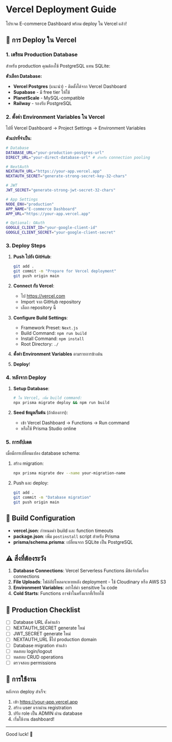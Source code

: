 # Vercel Deployment Guide

โปรเจค E-commerce Dashboard พร้อม deploy ใน Vercel แล้ว!

## 🚀 การ Deploy ใน Vercel

### 1. เตรียม Production Database

สำหรับ production คุณต้องใช้ PostgreSQL แทน SQLite:

**ตัวเลือก Database:**
- **Vercel Postgres** (แนะนำ) - ติดตั้งได้จาก Vercel Dashboard
- **Supabase** - มี free tier ให้ใช้
- **PlanetScale** - MySQL-compatible
- **Railway** - รองรับ PostgreSQL

### 2. ตั้งค่า Environment Variables ใน Vercel

ไปที่ Vercel Dashboard → Project Settings → Environment Variables

**ตัวแปรที่จำเป็น:**

```bash
# Database
DATABASE_URL="your-production-postgres-url"
DIRECT_URL="your-direct-database-url" # สำหรับ connection pooling

# NextAuth
NEXTAUTH_URL="https://your-app.vercel.app"
NEXTAUTH_SECRET="generate-strong-secret-key-32-chars"

# JWT
JWT_SECRET="generate-strong-jwt-secret-32-chars"

# App Settings
NODE_ENV="production"
APP_NAME="E-commerce Dashboard"
APP_URL="https://your-app.vercel.app"

# Optional: OAuth
GOOGLE_CLIENT_ID="your-google-client-id"
GOOGLE_CLIENT_SECRET="your-google-client-secret"
```

### 3. Deploy Steps

1. **Push ไปยัง GitHub**:
   ```bash
   git add .
   git commit -m "Prepare for Vercel deployment"
   git push origin main
   ```

2. **Connect กับ Vercel**:
   - ไป https://vercel.com
   - Import จาก GitHub repository
   - เลือก repository นี้

3. **Configure Build Settings**:
   - Framework Preset: `Next.js`
   - Build Command: `npm run build`
   - Install Command: `npm install`
   - Root Directory: `./`

4. **ตั้งค่า Environment Variables** ตามรายการข้างต้น

5. **Deploy**!

### 4. หลังจาก Deploy

1. **Setup Database**:
   ```bash
   # ใน Vercel, เพิ่ม build command:
   npx prisma migrate deploy && npm run build
   ```

2. **Seed ข้อมูลเริ่มต้น** (ถ้าต้องการ):
   - เข้า Vercel Dashboard → Functions → Run command
   - หรือใช้ Prisma Studio online

### 5. การอัปเดต

เมื่อมีการเปลี่ยนแปลง database schema:

1. สร้าง migration:
   ```bash
   npx prisma migrate dev --name your-migration-name
   ```

2. Push และ deploy:
   ```bash
   git add .
   git commit -m "Database migration"
   git push origin main
   ```

## 🔧 Build Configuration

- **vercel.json**: กำหนดค่า build และ function timeouts
- **package.json**: เพิ่ม `postinstall` script สำหรับ Prisma
- **prisma/schema.prisma**: เปลี่ยนจาก SQLite เป็น PostgreSQL

## ⚠️ สิ่งที่ต้องระวัง

1. **Database Connections**: Vercel Serverless Functions มีข้อจำกัดเรื่อง connections
2. **File Uploads**: ไฟล์อัปโหลดจะหายหลัง deployment - ใช้ Cloudinary หรือ AWS S3
3. **Environment Variables**: อย่าใส่ค่า sensitive ใน code
4. **Cold Starts**: Functions อาจช้าในครั้งแรกที่เรียกใช้

## 🎯 Production Checklist

- [ ] Database URL ตั้งค่าแล้ว
- [ ] NEXTAUTH_SECRET generate ใหม่
- [ ] JWT_SECRET generate ใหม่  
- [ ] NEXTAUTH_URL ชี้ไป production domain
- [ ] Database migration ทำแล้ว
- [ ] ทดสอบ login/logout
- [ ] ทดสอบ CRUD operations
- [ ] ตรวจสอบ permissions

## 📱 การใช้งาน

หลังจาก deploy สำเร็จ:

1. เข้า https://your-app.vercel.app
2. สร้าง user แรกผ่าน registration
3. ปรับ role เป็น ADMIN ผ่าน database
4. เริ่มใช้งาน dashboard!

---

Good luck! 🚀